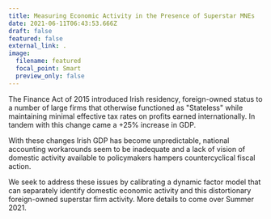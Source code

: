 ```yaml
---
title: Measuring Economic Activity in the Presence of Superstar MNEs
date: 2021-06-11T06:43:53.666Z
draft: false
featured: false
external_link: .
image:
  filename: featured
  focal_point: Smart
  preview_only: false
---
```

The Finance Act of 2015 introduced Irish residency, foreign-owned status to a number of large firms that otherwise functioned as "Stateless" while maintaining minimal effective tax rates on profits earned internationally. In tandem with this change came a +25% increase in GDP. 

With these changes Irish GDP has become unpredictable, national accounting workarounds seem to be inadequate and a lack of vision of domestic activity available to policymakers hampers countercyclical fiscal action. 

We seek to address these issues by calibrating a dynamic factor model that can separately identify domestic economic activity and this distortionary foreign-owned superstar firm activity. More details to come over Summer 2021.